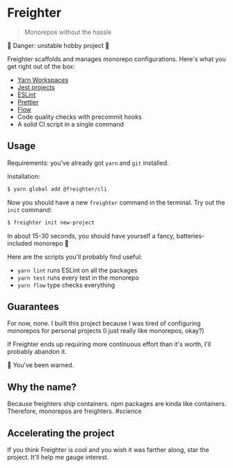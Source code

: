 # Freighter
> Monorepos without the hassle

:construction: Danger: unstable hobby project :construction:

Freighter scaffolds and manages monorepo configurations. Here's what you get right out of the box:
- [Yarn Workspaces](https://yarnpkg.com/en/docs/workspaces)
- [Jest projects](https://jestjs.io/docs/en/configuration.html#projects-array-string-projectconfig)
- [ESLint](https://eslint.org/)
- [Prettier](https://prettier.io/)
- [Flow](https://flow.org/)
- Code quality checks with precommit hooks
- A solid CI script in a single command

## Usage
Requirements: you've already got `yarn` and `git` installed.

Installation:
```bash
$ yarn global add @freighter/cli
```

Now you should have a new `freighter` command in the terminal. Try out the `init` command:

```bash
$ freighter init new-project
```

In about 15-30 seconds, you should have yourself a fancy, batteries-included monorepo :tada:

Here are the scripts you'll probably find useful:
- `yarn lint` runs ESLint on all the packages
- `yarn test` runs every test in the monorepo
- `yarn flow` type checks everything

## Guarantees
For now, none. I built this project because I was tired of configuring monorepos for personal projects (I just really like monorepos, okay?)

If Freighter ends up requiring more continuous effort than it's worth, I'll probably abandon it.

:dragon: You've been warned.

## Why the name?
Because freighters ship containers. npm packages are kinda like containers. Therefore, monorepos are freighters. #science

## Accelerating the project
If you think Freighter is cool and you wish it was farther along, star the project. It'll help me gauge interest.
